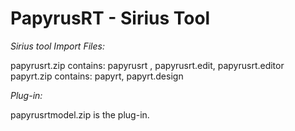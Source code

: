 # PapyrusRT - Sirius Tool
*Sirius tool Import Files:*

papyrusrt.zip contains: papyrusrt , papyrusrt.edit, papyrusrt.editor
papyrt.zip contains: papyrt, papyrt.design

*Plug-in:*

papyrusrtmodel.zip is the plug-in.
